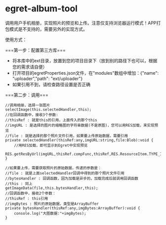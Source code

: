 # egret-album-tool
调用用户手机相册，实现照片的预览和上传。注意仅支持浏览器运行模式！APP打包模式是不支持的，需要另外的实现方式。

使用方式：

===第一步：配置第三方库===

* 将本库中的ext目录，放置到您的项目目录下（放到别的路径下也可以，根据您的需求请自便）
* 打开项目的egretProperties.json文件，在"modules"数组中增加：{"name": "uploader","path": "ext/uploader"}
* 如果引用不到，请检查路径设置是否正确

===第二步：调用===

```
//调用相册，选择一张图片
selectImage(this.selectedHandler,this);
//在回调函数中，接收3个参数:
//thisRef : 就是this的引用，上面传入的那个this
//imgURL : 是选择的图片的缩略图的字符串数据(不是原图)，您可以用RES加载，来实现预览
//file : 就是选择的那个照片文件引用，如果要上传原始数据，需要引用
private selectedHandler(thisRef:any,imgURL:string,file:Blob):void {
	//用RES加载，即可显示到Egret中实现预览
    RES.getResByUrl(imgURL,thisRef.compFunc,thisRef,RES.ResourceItem.TYPE_IMAGE);
}
```

```
//如果要上传，需要获取照片的原始数据，传递的参数是：
//file : 就是上面selectedHandler回调中得到的那个照片文件引用
//bytesHandler : 回调函数，因为加载是异步的，加载完成后就调用回调函数
//this : 同上
getImageData(file,this.bytesHandler,this);
//回调函数中，接收2个参数：
//thisRef : this引用
//imgBytes : 照片的原始数据，类型是ArrayBuffer
private bytesHandler(thisRef:any,imgBytes:ArrayBuffer):void {
    console.log("大图数据:"+imgBytes);
}
```